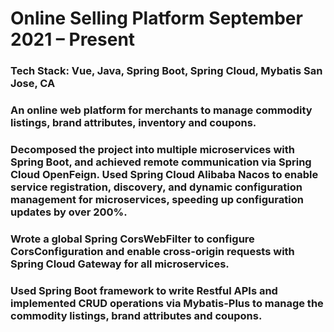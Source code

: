 
# Online Selling Platform September 2021 – Present
### Tech Stack: Vue, Java, Spring Boot, Spring Cloud, Mybatis San Jose, CA
### An online web platform for merchants to manage commodity listings, brand attributes, inventory and coupons.
### Decomposed the project into multiple microservices with Spring Boot, and achieved remote communication via Spring Cloud OpenFeign. Used Spring Cloud Alibaba Nacos to enable service registration, discovery, and dynamic configuration management for microservices, speeding up configuration updates by over 200%.
### Wrote a global Spring CorsWebFilter to configure CorsConfiguration and enable cross-origin requests with Spring Cloud Gateway for all microservices.
### Used Spring Boot framework to write Restful APIs and implemented CRUD operations via Mybatis-Plus to manage the commodity listings, brand attributes and coupons.
